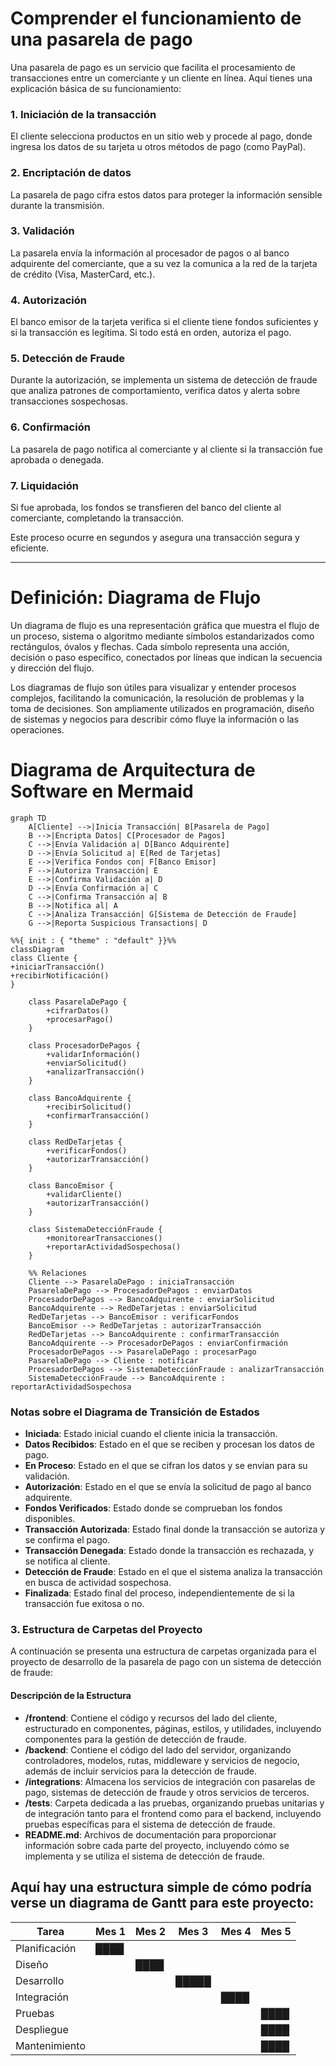 # Comprender el funcionamiento de una pasarela de pago

Una pasarela de pago es un servicio que facilita el procesamiento de transacciones entre un comerciante y un cliente en línea. Aquí tienes una explicación básica de su funcionamiento:

### 1. Iniciación de la transacción

El cliente selecciona productos en un sitio web y procede al pago, donde ingresa los datos de su tarjeta u otros métodos de pago (como PayPal).

### 2. Encriptación de datos

La pasarela de pago cifra estos datos para proteger la información sensible durante la transmisión.

### 3. Validación

La pasarela envía la información al procesador de pagos o al banco adquirente del comerciante, que a su vez la comunica a la red de la tarjeta de crédito (Visa, MasterCard, etc.).

### 4. Autorización

El banco emisor de la tarjeta verifica si el cliente tiene fondos suficientes y si la transacción es legítima. Si todo está en orden, autoriza el pago.

### 5. Detección de Fraude

Durante la autorización, se implementa un sistema de detección de fraude que analiza patrones de comportamiento, verifica datos y alerta sobre transacciones sospechosas.

### 6. Confirmación

La pasarela de pago notifica al comerciante y al cliente si la transacción fue aprobada o denegada.

### 7. Liquidación

Si fue aprobada, los fondos se transfieren del banco del cliente al comerciante, completando la transacción.

Este proceso ocurre en segundos y asegura una transacción segura y eficiente.

---

# Definición: Diagrama de Flujo

Un diagrama de flujo es una representación gráfica que muestra el flujo de un proceso, sistema o algoritmo mediante símbolos estandarizados como rectángulos, óvalos y flechas. Cada símbolo representa una acción, decisión o paso específico, conectados por líneas que indican la secuencia y dirección del flujo.

Los diagramas de flujo son útiles para visualizar y entender procesos complejos, facilitando la comunicación, la resolución de problemas y la toma de decisiones. Son ampliamente utilizados en programación, diseño de sistemas y negocios para describir cómo fluye la información o las operaciones.

# Diagrama de Arquitectura de Software en Mermaid

```mermaid
graph TD
    A[Cliente] -->|Inicia Transacción| B[Pasarela de Pago]
    B -->|Encripta Datos| C[Procesador de Pagos]
    C -->|Envía Validación a| D[Banco Adquirente]
    D -->|Envía Solicitud a| E[Red de Tarjetas]
    E -->|Verifica Fondos con| F[Banco Emisor]
    F -->|Autoriza Transacción| E
    E -->|Confirma Validación a| D
    D -->|Envía Confirmación a| C
    C -->|Confirma Transacción a| B
    B -->|Notifica al| A
    C -->|Analiza Transacción| G[Sistema de Detección de Fraude]
    G -->|Reporta Suspicious Transactions| D
```

```mermaid
%%{ init : { "theme" : "default" }}%%
classDiagram
class Cliente {
+iniciarTransacción()
+recibirNotificación()
}

    class PasarelaDePago {
        +cifrarDatos()
        +procesarPago()
    }

    class ProcesadorDePagos {
        +validarInformación()
        +enviarSolicitud()
        +analizarTransacción()
    }

    class BancoAdquirente {
        +recibirSolicitud()
        +confirmarTransacción()
    }

    class RedDeTarjetas {
        +verificarFondos()
        +autorizarTransacción()
    }

    class BancoEmisor {
        +validarCliente()
        +autorizarTransacción()
    }

    class SistemaDetecciónFraude {
        +monitorearTransacciones()
        +reportarActividadSospechosa()
    }

    %% Relaciones
    Cliente --> PasarelaDePago : iniciaTransacción
    PasarelaDePago --> ProcesadorDePagos : enviarDatos
    ProcesadorDePagos --> BancoAdquirente : enviarSolicitud
    BancoAdquirente --> RedDeTarjetas : enviarSolicitud
    RedDeTarjetas --> BancoEmisor : verificarFondos
    BancoEmisor --> RedDeTarjetas : autorizarTransacción
    RedDeTarjetas --> BancoAdquirente : confirmarTransacción
    BancoAdquirente --> ProcesadorDePagos : enviarConfirmación
    ProcesadorDePagos --> PasarelaDePago : procesarPago
    PasarelaDePago --> Cliente : notificar
    ProcesadorDePagos --> SistemaDetecciónFraude : analizarTransacción
    SistemaDetecciónFraude --> BancoAdquirente : reportarActividadSospechosa
```

### Notas sobre el Diagrama de Transición de Estados

- **Iniciada**: Estado inicial cuando el cliente inicia la transacción.
- **Datos Recibidos**: Estado en el que se reciben y procesan los datos de pago.
- **En Proceso**: Estado en el que se cifran los datos y se envían para su validación.
- **Autorización**: Estado en el que se envía la solicitud de pago al banco adquirente.
- **Fondos Verificados**: Estado donde se comprueban los fondos disponibles.
- **Transacción Autorizada**: Estado final donde la transacción se autoriza y se confirma el pago.
- **Transacción Denegada**: Estado donde la transacción es rechazada, y se notifica al cliente.
- **Detección de Fraude**: Estado en el que el sistema analiza la transacción en busca de actividad sospechosa.
- **Finalizada**: Estado final del proceso, independientemente de si la transacción fue exitosa o no.

### 3. Estructura de Carpetas del Proyecto

A continuación se presenta una estructura de carpetas organizada para el proyecto de desarrollo de la pasarela de pago con un sistema de detección de fraude:

#### Descripción de la Estructura

- **/frontend**: Contiene el código y recursos del lado del cliente, estructurado en componentes, páginas, estilos, y utilidades, incluyendo componentes para la gestión de detección de fraude.
- **/backend**: Contiene el código del lado del servidor, organizando controladores, modelos, rutas, middleware y servicios de negocio, además de incluir servicios para la detección de fraude.
- **/integrations**: Almacena los servicios de integración con pasarelas de pago, sistemas de detección de fraude y otros servicios de terceros.
- **/tests**: Carpeta dedicada a las pruebas, organizando pruebas unitarias y de integración tanto para el frontend como para el backend, incluyendo pruebas específicas para el sistema de detección de fraude.
- **README.md**: Archivos de documentación para proporcionar información sobre cada parte del proyecto, incluyendo cómo se implementa y se utiliza el sistema de detección de fraude.

## Aquí hay una estructura simple de cómo podría verse un diagrama de Gantt para este proyecto:

| Tarea         | Mes 1 | Mes 2 | Mes 3 | Mes 4 | Mes 5 |
| ------------- | ----- | ----- | ----- | ----- | ----- |
| Planificación | ████  |       |       |       |       |
| Diseño        |       | ████  |       |       |       |
| Desarrollo    |       |       | █████ |       |       |
| Integración   |       |       |       | ████  |       |
| Pruebas       |       |       |       |       | ████  |
| Despliegue    |       |       |       |       | ████  |
| Mantenimiento |       |       |       |       | ████  |
